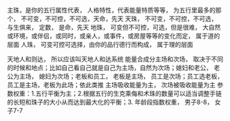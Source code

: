 主珠，是你的五行属性代表， 人格特性，代表能量特质等等， 为五行里最多的那个， 不可变，不可控，不可选，天命，先天
天珠， 不可变，不可控，不可选， 与生俱来， 定数， 是命，先天
地珠， 可变但不可控，可选，但是很难， 大自然或环境，或伴侣，或同时，或亲人，或事件，或房屋等等的变化而定， 属于道的层面
人珠， 可变可控可选择，由你的品行德行而构成， 属于理的层面

天地人和则达， 所以应该叫天地人和达系统
能量合成分主场和次场， 取决于不同的时候和地点；比如自己看自己就是自己为主场，自然为次场；媳妇和老公， 老公为主场， 媳妇为次场；老板和员工， 老板是主场， 员工是次场；员工选老板， 员工是主场，老板为此场；依此类推
主场吸收能量为主， 次场被吸收能量为主
参数权重：1.五行平衡为主；2.根据五行的生克乘侮和术珠的数量可以适当调整手链的长短和珠子的大小从而达到最大化的平衡；3. 年龄段指数权重， 男子8-8， 女子7-7
